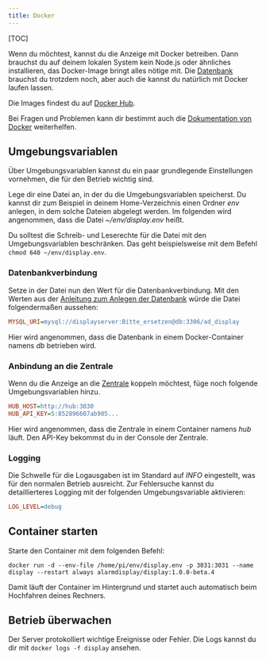 ```yaml
---
title: Docker
---
```

[TOC]

Wenn du möchtest, kannst du die Anzeige mit Docker betreiben.
Dann brauchst du auf deinem lokalen System kein Node.js oder ähnliches installieren, das Docker-Image bringt alles nötige mit.
Die [Datenbank](01_Allgemein#page_Datenbank) brauchst du trotzdem noch, aber auch die kannst du natürlich mit Docker laufen lassen.

Die Images findest du auf [Docker Hub](https://hub.docker.com/repository/docker/alarmdisplay/display).

Bei Fragen und Problemen kann dir bestimmt auch die [Dokumentation von Docker](https://docs.docker.com/) weiterhelfen.

## Umgebungsvariablen
Über Umgebungsvariablen kannst du ein paar grundlegende Einstellungen vornehmen, die für den Betrieb wichtig sind.

Lege dir eine Datei an, in der du die Umgebungsvariablen speicherst.
Du kannst dir zum Beispiel in deinem Home-Verzeichnis einen Ordner _env_ anlegen, in dem solche Dateien abgelegt werden.
Im folgenden wird angenommen, dass die Datei _~/env/display.env_ heißt.

<p class="notice">
Du solltest die Schreib- und Leserechte für die Datei mit den Umgebungsvariablen beschränken.
Das geht beispielsweise mit dem Befehl <code>chmod 640 ~/env/display.env</code>.
</p>

### Datenbankverbindung
Setze in der Datei nun den Wert für die Datenbankverbindung.
Mit den Werten aus der [Anleitung zum Anlegen der Datenbank](01_Allgemein#page_Datenbank) würde die Datei folgendermaßen aussehen:

```ini
MYSQL_URI=mysql://displayserver:Bitte_ersetzen@db:3306/ad_display
```

Hier wird angenommen, dass die Datenbank in einem Docker-Container namens _db_ betrieben wird.

### Anbindung an die Zentrale
Wenn du die Anzeige an die [Zentrale](../../10_Zentrale) koppeln möchtest, füge noch folgende Umgebungsvariablen hinzu.

```ini
HUB_HOST=http://hub:3030
HUB_API_KEY=5:852896607ab905...
```

Hier wird angenommen, dass die Zentrale in einem Container namens _hub_ läuft.
Den API-Key bekommst du in der Console der Zentrale.

### Logging
Die Schwelle für die Logausgaben ist im Standard auf _INFO_ eingestellt, was für den normalen Betrieb ausreicht.
Zur Fehlersuche kannst du detaillierteres Logging mit der folgenden Umgebungsvariable aktivieren:

```ini
LOG_LEVEL=debug
```

## Container starten
Starte den Container mit dem folgenden Befehl:

```shell
docker run -d --env-file /home/pi/env/display.env -p 3031:3031 --name display --restart always alarmdisplay/display:1.0.0-beta.4
```

Damit läuft der Container im Hintergrund und startet auch automatisch beim Hochfahren deines Rechners.

## Betrieb überwachen
Der Server protokolliert wichtige Ereignisse oder Fehler.
Die Logs kannst du dir mit `docker logs -f display` ansehen.
